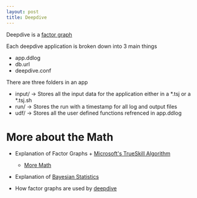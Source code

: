 ```yaml
---
layout: post
title: Deepdive
---
```

Deepdive is a [factor graph](http://deepdive.stanford.edu/assets/factor_graph.pdf)

Each deepdive application is broken down into 3 main things
  + app.ddlog
  + db.url
  + deepdive.conf

There are three folders in an app
  + input/ -> Stores all the input data for the application either in a *.tsj or a *.tsj.sh
  + run/ -> Stores the run with a timestamp for all log and output files
  + udf/ -> Stores all the user defined functions refrenced in app.ddlog


# More about the Math

+ Explanation of Factor Graphs + [Microsoft's TrueSkill Algorithm](http://www.moserware.com/2010/03/computing-your-skill.html)
  + [More Math](http://www.moserware.com/assets/computing-your-skill/The%20Math%20Behind%20TrueSkill.pdf)
  
+ Explanation of [Bayesian Statistics](https://www.youtube.com/watch?v=0F0QoMCSKJ4)

+ How factor graphs are used by [deepdive](http://deepdive.stanford.edu/inference#additional-resources)
